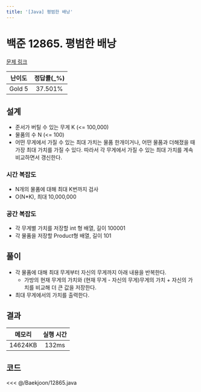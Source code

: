 ```yaml
---
title: '[Java] 평범한 배낭'
---
```


# 백준 12865. 평범한 배낭

[문제 링크](https://www.acmicpc.net/problem/12865)

| 난이도 | 정답률(\_%) |
| :----: | :---------: |
| Gold 5 | 37.501% |

## 설계
- 준서가 버틸 수 있는 무게 K (<= 100,000)
- 물품의 수 N (<= 100)
- 어떤 무게에서 가질 수 있는 최대 가치는 물품 한개이거나, 어떤 물품과 더해졌을 때 가장 최대 가치를 가질 수 있다. 따라서 각 무게에서 가질 수 있는 최대 가치를 계속 비교하면서 갱신한다.
### 시간 복잡도
- N개의 물품에 대해 최대 K번까지 검사
- O(N*K), 최대 10,000,000
### 공간 복잡도
- 각 무게별 가치를 저장할 int 형 배열, 길이 100001
- 각 물품을 저장할 Product형 배열, 길이 101
## 풀이
- 각 물품에 대해 최대 무게부터 자신의 무게까지 아래 내용을 반복한다.
  - 가방의 현재 무게의 가치와 (현재 무게 - 자신의 무게)무게의 가치 + 자신의 가치를 비교해 더 큰 값을 저장한다.
- 최대 무게에서의 가치를 출력한다. 
## 결과
| 메모리 | 실행 시간 |
| :----: | :---------: |
| 14624KB | 132ms |

## 코드

<<< @/Baekjoon/12865.java